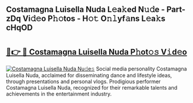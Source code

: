## Costamagna Luisella Nuda L𝚎a𝚔ed N𝚞𝚍e - Part-zDq Vi𝚍𝚎o P𝚑𝚘tos - H𝚘𝚝 O𝚗𝚕yf𝚊ns L𝚎a𝚔s cHqOD

# <h2><a href="http://kf3djq4.oniu.top/?m=Costamagna+Luisella+Nuda">🔗👉 🔴 Costamagna Luisella Nuda P𝚑ot𝚘𝚜 V𝚒d𝚎o</a></h2>

[![Costamagna Luisella Nuda Nu𝚍e𝚜](https://i.imgur.com/0qMVB7G.gif)](http://kf3djq4.oniu.top/?m=Costamagna+Luisella+Nuda)
Social media personality Costamagna Luisella Nuda, acclaimed for disseminating dance and lifestyle ideas, through presentations and personal vlogs. Prodigious performer Costamagna Luisella Nuda, recognized for their remarkable talents and achievements in the entertainment industry.  
